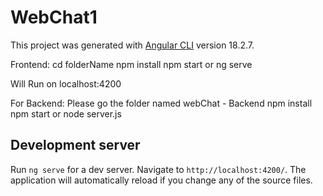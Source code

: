 # WebChat1

This project was generated with [Angular CLI](https://github.com/angular/angular-cli) version 18.2.7.

Frontend:
cd folderName
npm install
npm start or ng serve

Will Run on localhost:4200


For Backend:
Please go the folder named  webChat - Backend 
npm install
npm start or node server.js

## Development server

Run `ng serve` for a dev server. Navigate to `http://localhost:4200/`. The application will automatically reload if you change any of the source files.
